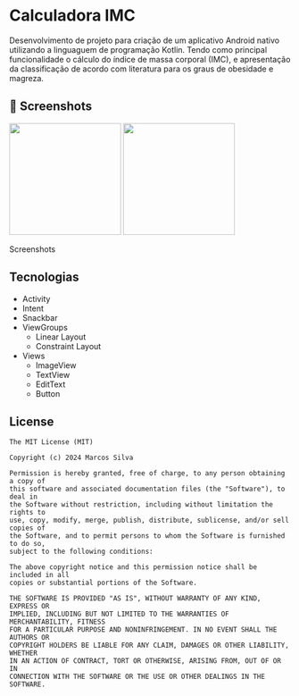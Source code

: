 # Calculadora IMC
Desenvolvimento de projeto para criação de um aplicativo Android nativo utilizando a linguaguem de programação Kotlin. Tendo como principal funcionalidade o cálculo do índice de massa corporal (IMC), e apresentação da classificação de acordo com literatura para os graus de obesidade e magreza.

## :camera_flash: Screenshots
<!-- You can add more screenshots here if you like -->
<img src="https://github.com/user-attachments/assets/cf6d2efb-d61d-47af-83ad-2c63aaf2e27e" width=200/>
<img src="https://github.com/user-attachments/assets/ff22706b-ef81-4eee-a58c-d3f102ae1c47" width=200/>

Screenshots

## Tecnologias
- Activity
- Intent
- Snackbar
- ViewGroups
  - Linear Layout
  - Constraint Layout
- Views
  - ImageView
  - TextView
  - EditText
  - Button


## License
```
The MIT License (MIT)

Copyright (c) 2024 Marcos Silva

Permission is hereby granted, free of charge, to any person obtaining a copy of
this software and associated documentation files (the "Software"), to deal in
the Software without restriction, including without limitation the rights to
use, copy, modify, merge, publish, distribute, sublicense, and/or sell copies of
the Software, and to permit persons to whom the Software is furnished to do so,
subject to the following conditions:

The above copyright notice and this permission notice shall be included in all
copies or substantial portions of the Software.

THE SOFTWARE IS PROVIDED "AS IS", WITHOUT WARRANTY OF ANY KIND, EXPRESS OR
IMPLIED, INCLUDING BUT NOT LIMITED TO THE WARRANTIES OF MERCHANTABILITY, FITNESS
FOR A PARTICULAR PURPOSE AND NONINFRINGEMENT. IN NO EVENT SHALL THE AUTHORS OR
COPYRIGHT HOLDERS BE LIABLE FOR ANY CLAIM, DAMAGES OR OTHER LIABILITY, WHETHER
IN AN ACTION OF CONTRACT, TORT OR OTHERWISE, ARISING FROM, OUT OF OR IN
CONNECTION WITH THE SOFTWARE OR THE USE OR OTHER DEALINGS IN THE SOFTWARE.
```
